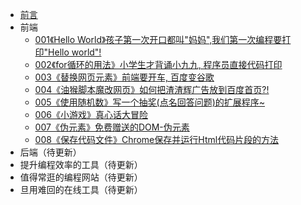 * [前言](readme-pwc.md)
* 前端
  * [001《Hello World》孩子第一次开口都叫"妈妈",我们第一次编程要打印"Hello world"!](2020-09-29_001_hello_world.md)
  * [002《for循环的用法》小学生才背诵小九九, 程序员直接代码打印](2020-09-29_002_for_99.md)
  * [003《替换网页元素》前端要开车, 百度变谷歌](2020-09-29_003_baidu_2_google.md)
  * [004《油猴脚本魔改网页》如何把渣渣辉广告放到百度首页?!](2020-09-29_004_zha_zha_hui.md) 
  * [005《使用随机数》写一个抽奖(点名回答问题)的扩展程序~](2020-09-29_005_select_student.md)
  * [006《小游戏》真心话大冒险](2020-09-29_006_truth_or_dare.md)
  * [007《伪元素》免费赠送的DOM-伪元素](2020-09-29_007_color_block_font.md)
  * [008《保存代码文件》Chrome保存并运行Html代码片段的方法](2020-09-29_008_chrome_html.md)
* 后端（待更新）
* 提升编程效率的工具（待更新）
* 值得常逛的编程网站（待更新）
* 旦用难回的在线工具（待更新）
